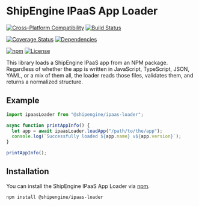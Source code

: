 ShipEngine IPaaS App Loader
==============================================


[![Cross-Platform Compatibility](https://shipengine.github.io/img/badges/os-badges.svg)](https://github.com/ShipEngine/shipengine-ipaas-loader/blob/master/.github/workflows/CI-CD.yaml)
[![Build Status](https://github.com/ShipEngine/shipengine-ipaas-loader/workflows/CI-CD/badge.svg)](https://github.com/ShipEngine/shipengine-ipaas-loader/blob/master/.github/workflows/CI-CD.yaml)

[![Coverage Status](https://coveralls.io/repos/github/ShipEngine/shipengine-ipaas-loader/badge.svg?branch=master)](https://coveralls.io/github/ShipEngine/shipengine-ipaas-loader)
[![Dependencies](https://david-dm.org/ShipEngine/shipengine-ipaas-loader.svg)](https://david-dm.org/ShipEngine/shipengine-ipaas-loader)

[![npm](https://img.shields.io/npm/v/@shipengine/ipaas-loader.svg)](https://www.npmjs.com/package/@shipengine/ipaas-loader)
[![License](https://img.shields.io/npm/l/@shipengine/ipaas-loader.svg)](LICENSE)


This library loads a ShipEngine IPaaS app from an NPM package. Regardless of whether the app is written in JavaScript, TypeScript, JSON, YAML, or a mix of them all, the loader reads those files, validates them, and returns a normalized structure.



Example
--------------------------

```typescript
import ipaasLoader from "@shipengine/ipaas-loader";

async function printAppInfo() {
  let app = await ipaasLoader.loadApp("/path/to/the/app");
  console.log(`Successfully loaded ${app.name} v${app.version}`);
}

printAppInfo();
```



Installation
--------------------------
You can install the ShipEngine IPaaS App Loader via [npm](https://docs.npmjs.com/about-npm/).

```bash
npm install @shipengine/ipaas-loader
```
